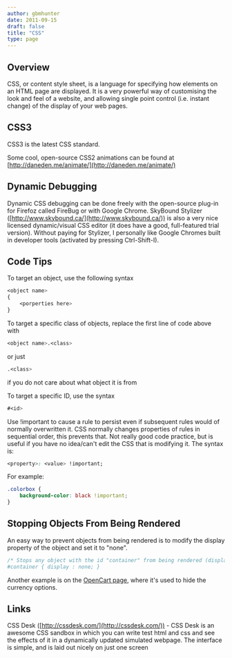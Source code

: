 ```yaml
---
author: gbmhunter
date: 2011-09-15
draft: false
title: "CSS"
type: page
---
```


## Overview

CSS, or content style sheet, is a language for specifying how elements on an HTML page are displayed. It is a very powerful way of customising the look and feel of a website, and allowing single point control (i.e. instant change) of the display of your web pages.

## CSS3

CSS3 is the latest CSS standard.

Some cool, open-source CSS2 animations can be found at [http://daneden.me/animate/](http://daneden.me/animate/)

## Dynamic Debugging

Dynamic CSS debugging can be done freely with the open-source plug-in for Firefoz called FireBug or with Google Chrome. SkyBound Stylizer ([http://www.skybound.ca/](http://www.skybound.ca/)) is also a very nice licensed dynamic/visual CSS editor (it does have a good, full-featured trial version). Without paying for Stylizer, I personally like Google Chromes built in developer tools (activated by pressing Ctrl-Shift-I).

## Code Tips

To target an object, use the following syntax

```css    
<object name>
{
    <porperties here>
}
```

To target a specific class of objects, replace the first line of code above with

```css    
<object name>.<class>
```

or just

```css    
.<class>
```

if you do not care about what object it is from

To target a specific ID, use the syntax

```css    
#<id>
```

Use !important to cause a rule to persist even if subsequent rules would of normally overwritten it. CSS normally changes properties of rules in sequential order, this prevents that. Not really good code practice, but is useful if you have no idea/can't edit the CSS that is modifying it. The syntax is:

```css    
<property>: <value> !important;
```

For example:

```css    
.colorbox {
    background-color: black !important;
}
```

## Stopping Objects From Being Rendered

An easy way to prevent objects from being rendered is to modify the display property of the object and set it to "none".

```css    
/* Stops any object with the id "container" from being rendered (displayed) on a screen.
#container { display : none; }
```

Another example is on the [OpenCart page](/programming/website-design/opencart), where it's used to hide the currency options.

## Links

CSS Desk ([http://cssdesk.com/](http://cssdesk.com/)) - CSS Desk is an awesome CSS sandbox in which you can write test html and css and see the effects of it in a dynamically updated simulated webpage. The interface is simple, and is laid out nicely on just one screen

